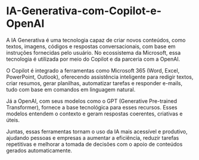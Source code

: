 # IA-Generativa-com-Copilot-e-OpenAI

A IA Generativa é uma tecnologia capaz de criar novos conteúdos, como textos, imagens, códigos e respostas conversacionais, com base em instruções fornecidas pelo usuário. No ecossistema da Microsoft, essa tecnologia é utilizada por meio do Copilot e da parceria com a OpenAI.

O Copilot é integrado a ferramentas como Microsoft 365 (Word, Excel, PowerPoint, Outlook), oferecendo assistência inteligente para redigir textos, criar resumos, gerar planilhas, automatizar tarefas e responder e-mails, tudo com base em comandos em linguagem natural.

Já a OpenAI, com seus modelos como o GPT (Generative Pre-trained Transformer), fornece a base tecnológica para esses recursos. Esses modelos entendem o contexto e geram respostas coerentes, criativas e úteis.

Juntas, essas ferramentas tornam o uso da IA mais acessível e produtivo, ajudando pessoas e empresas a aumentar a eficiência, reduzir tarefas repetitivas e melhorar a tomada de decisões com o apoio de conteúdos gerados automaticamente.
